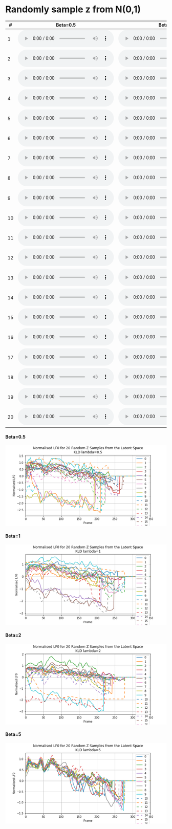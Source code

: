 # Randomly sample z from N(0,1)


|  # | Beta=0.5 | Beta=1 | Beta=2 | Beta=5 | 
| --- | --- | --- | --- | --- |
| 1 | <audio src=" vae/samples_from_z/lambda_0.5_sample_z_0.wav" controls></audio> | <audio src=" vae/samples_from_z/lambda_1_sample_z_0.wav" controls></audio>  |  <audio src=" vae/samples_from_z/lambda_2_sample_z_0.wav" controls></audio>  |  <audio src=" vae/samples_from_z/lambda_5_sample_z_0.wav" controls></audio>  |
| 2 | <audio src=" vae/samples_from_z/lambda_0.5_sample_z_1.wav" controls></audio> | <audio src=" vae/samples_from_z/lambda_1_sample_z_1.wav" controls></audio>  |  <audio src=" vae/samples_from_z/lambda_2_sample_z_1.wav" controls></audio>  |  <audio src=" vae/samples_from_z/lambda_5_sample_z_1.wav" controls></audio>  | 
| 3 | <audio src=" vae/samples_from_z/lambda_0.5_sample_z_2.wav" controls></audio> | <audio src=" vae/samples_from_z/lambda_1_sample_z_2.wav" controls></audio>  |  <audio src=" vae/samples_from_z/lambda_2_sample_z_2.wav" controls></audio>  |  <audio src=" vae/samples_from_z/lambda_5_sample_z_2.wav" controls></audio>  |
| 4 | <audio src=" vae/samples_from_z/lambda_0.5_sample_z_3.wav" controls></audio> | <audio src=" vae/samples_from_z/lambda_1_sample_z_3.wav" controls></audio>  |  <audio src=" vae/samples_from_z/lambda_2_sample_z_3.wav" controls></audio>  |  <audio src=" vae/samples_from_z/lambda_5_sample_z_3.wav" controls></audio>  |
| 5 | <audio src=" vae/samples_from_z/lambda_0.5_sample_z_4.wav" controls></audio> | <audio src=" vae/samples_from_z/lambda_1_sample_z_4.wav" controls></audio>  |  <audio src=" vae/samples_from_z/lambda_2_sample_z_4.wav" controls></audio>  |  <audio src=" vae/samples_from_z/lambda_5_sample_z_4.wav" controls></audio>  | 
| 6 | <audio src=" vae/samples_from_z/lambda_0.5_sample_z_5.wav" controls></audio> | <audio src=" vae/samples_from_z/lambda_1_sample_z_5.wav" controls></audio>  |  <audio src=" vae/samples_from_z/lambda_2_sample_z_5.wav" controls></audio>  |  <audio src=" vae/samples_from_z/lambda_5_sample_z_5.wav" controls></audio>  |
| 7 | <audio src=" vae/samples_from_z/lambda_0.5_sample_z_6.wav" controls></audio> | <audio src=" vae/samples_from_z/lambda_1_sample_z_6.wav" controls></audio>  |  <audio src=" vae/samples_from_z/lambda_2_sample_z_6.wav" controls></audio>  |  <audio src=" vae/samples_from_z/lambda_5_sample_z_6.wav" controls></audio>  | 
| 8 | <audio src=" vae/samples_from_z/lambda_0.5_sample_z_7.wav" controls></audio> | <audio src=" vae/samples_from_z/lambda_1_sample_z_7.wav" controls></audio>  |  <audio src=" vae/samples_from_z/lambda_2_sample_z_7.wav" controls></audio>  |  <audio src=" vae/samples_from_z/lambda_5_sample_z_7.wav" controls></audio>  |
| 9 | <audio src=" vae/samples_from_z/lambda_0.5_sample_z_8.wav" controls></audio> | <audio src=" vae/samples_from_z/lambda_1_sample_z_8.wav" controls></audio>  |  <audio src=" vae/samples_from_z/lambda_2_sample_z_8.wav" controls></audio>  |  <audio src=" vae/samples_from_z/lambda_5_sample_z_8.wav" controls></audio>  |
| 10 | <audio src=" vae/samples_from_z/lambda_0.5_sample_z_9.wav" controls></audio> | <audio src=" vae/samples_from_z/lambda_1_sample_z_9.wav" controls></audio>  |  <audio src=" vae/samples_from_z/lambda_2_sample_z_9.wav" controls></audio>  |  <audio src=" vae/samples_from_z/lambda_5_sample_z_9.wav" controls></audio>  |
| 11 | <audio src=" vae/samples_from_z/lambda_0.5_sample_z_10.wav" controls></audio> | <audio src=" vae/samples_from_z/lambda_1_sample_z_10.wav" controls></audio>  |  <audio src=" vae/samples_from_z/lambda_2_sample_z_10.wav" controls></audio>  |  <audio src=" vae/samples_from_z/lambda_5_sample_z_10.wav" controls></audio>  |
| 12 | <audio src=" vae/samples_from_z/lambda_0.5_sample_z_11.wav" controls></audio> | <audio src=" vae/samples_from_z/lambda_1_sample_z_11.wav" controls></audio>  |  <audio src=" vae/samples_from_z/lambda_2_sample_z_11.wav" controls></audio>  |  <audio src=" vae/samples_from_z/lambda_5_sample_z_11.wav" controls></audio>  | 
| 13 | <audio src=" vae/samples_from_z/lambda_0.5_sample_z_12.wav" controls></audio> | <audio src=" vae/samples_from_z/lambda_1_sample_z_12.wav" controls></audio>  |  <audio src=" vae/samples_from_z/lambda_2_sample_z_12.wav" controls></audio>  |  <audio src=" vae/samples_from_z/lambda_5_sample_z_12.wav" controls></audio>  |
| 14 | <audio src=" vae/samples_from_z/lambda_0.5_sample_z_13.wav" controls></audio> | <audio src=" vae/samples_from_z/lambda_1_sample_z_13.wav" controls></audio>  |  <audio src=" vae/samples_from_z/lambda_2_sample_z_13.wav" controls></audio>  |  <audio src=" vae/samples_from_z/lambda_5_sample_z_13.wav" controls></audio>  |
| 15 | <audio src=" vae/samples_from_z/lambda_0.5_sample_z_14.wav" controls></audio> | <audio src=" vae/samples_from_z/lambda_1_sample_z_14.wav" controls></audio>  |  <audio src=" vae/samples_from_z/lambda_2_sample_z_14.wav" controls></audio>  |  <audio src=" vae/samples_from_z/lambda_5_sample_z_14.wav" controls></audio>  | 
| 16 | <audio src=" vae/samples_from_z/lambda_0.5_sample_z_15.wav" controls></audio> | <audio src=" vae/samples_from_z/lambda_1_sample_z_15.wav" controls></audio>  |  <audio src=" vae/samples_from_z/lambda_2_sample_z_15.wav" controls></audio>  |  <audio src=" vae/samples_from_z/lambda_5_sample_z_15.wav" controls></audio>  |
| 17 | <audio src=" vae/samples_from_z/lambda_0.5_sample_z_16.wav" controls></audio> | <audio src=" vae/samples_from_z/lambda_1_sample_z_16.wav" controls></audio>  |  <audio src=" vae/samples_from_z/lambda_2_sample_z_16.wav" controls></audio>  |  <audio src=" vae/samples_from_z/lambda_5_sample_z_16.wav" controls></audio>  | 
| 18 | <audio src=" vae/samples_from_z/lambda_0.5_sample_z_17.wav" controls></audio> | <audio src=" vae/samples_from_z/lambda_1_sample_z_17.wav" controls></audio>  |  <audio src=" vae/samples_from_z/lambda_2_sample_z_17.wav" controls></audio>  |  <audio src=" vae/samples_from_z/lambda_5_sample_z_17.wav" controls></audio>  |
| 19 | <audio src=" vae/samples_from_z/lambda_0.5_sample_z_18.wav" controls></audio> | <audio src=" vae/samples_from_z/lambda_1_sample_z_18.wav" controls></audio>  |  <audio src=" vae/samples_from_z/lambda_2_sample_z_18.wav" controls></audio>  |  <audio src=" vae/samples_from_z/lambda_5_sample_z_18.wav" controls></audio>  |
| 20 | <audio src=" vae/samples_from_z/lambda_0.5_sample_z_19.wav" controls></audio> | <audio src=" vae/samples_from_z/lambda_1_sample_z_19.wav" controls></audio>  |  <audio src=" vae/samples_from_z/lambda_2_sample_z_19.wav" controls></audio>  |  <audio src=" vae/samples_from_z/lambda_5_sample_z_19.wav" controls></audio>  |

#### Beta=0.5
![0.5](vae/samples_from_z/lambda_0_5sample_z_lf0_plot.png)

#### Beta=1
![1](vae/samples_from_z/lambda_1sample_z_lf0_plot.png)

#### Beta=2
![2](vae/samples_from_z/lambda_2sample_z_lf0_plot.png)

#### Beta=5
![5](vae/samples_from_z/lambda_5sample_z_lf0_plot.png)
